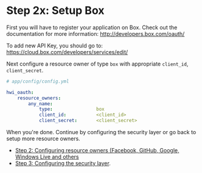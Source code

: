Step 2x: Setup Box
==================
First you will have to register your application on Box. Check out the
documentation for more information: http://developers.box.com/oauth/

To add new API Key, you should go to: https://cloud.box.com/developers/services/edit/

Next configure a resource owner of type `box` with appropriate
`client_id`, `client_secret`.

```yaml
# app/config/config.yml

hwi_oauth:
    resource_owners:
        any_name:
            type:                box
            client_id:           <client_id>
            client_secret:       <client_secret>
```

When you're done. Continue by configuring the security layer or go back to
setup more resource owners.

- [Step 2: Configuring resource owners (Facebook, GitHub, Google, Windows Live and others](../2-configuring_resource_owners.md)
- [Step 3: Configuring the security layer](../3-configuring_the_security_layer.md).
